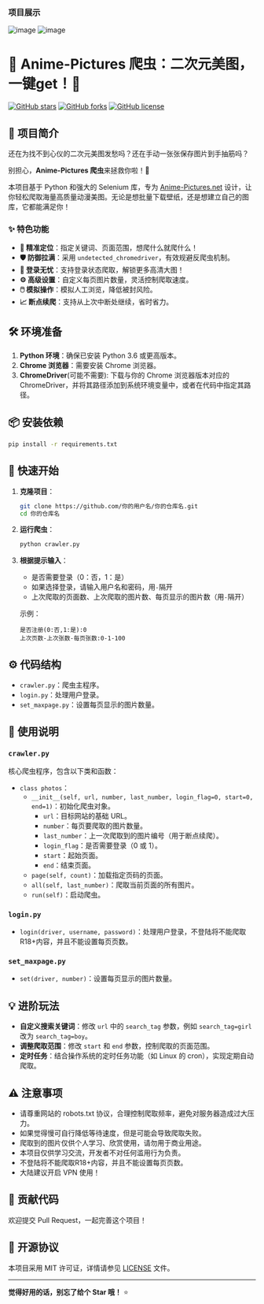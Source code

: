 ### 项目展示

![image](https://github.com/user-attachments/assets/461929b4-06e4-4f9b-9d2b-991f1bf5e348)
![image](https://github.com/user-attachments/assets/fbd031c5-2bae-4126-9176-2299d7c20bce)


# 🌸 Anime-Pictures 爬虫：二次元美图，一键get！🌸

[![GitHub stars](https://img.shields.io/github/stars/你的用户名/你的仓库名.svg?style=social&label=Star&maxAge=2592000)](https://GitHub.com/你的用户名/你的仓库名/stargazers/)
[![GitHub forks](https://img.shields.io/github/forks/你的用户名/你的仓库名.svg?style=social&label=Fork&maxAge=2592000)](https://GitHub.com/你的用户名/你的仓库名/network/)
[![GitHub license](https://img.shields.io/github/license/你的用户名/你的仓库名.svg)](https://GitHub.com/你的用户名/你的仓库名/blob/master/LICENSE)

## 🌟 项目简介

还在为找不到心仪的二次元美图发愁吗？还在手动一张张保存图片到手抽筋吗？

别担心，**Anime-Pictures 爬虫**来拯救你啦！🚀

本项目基于 Python 和强大的 Selenium 库，专为 [Anime-Pictures.net](https://anime-pictures.net/) 设计，让你轻松爬取海量高质量动漫美图。无论是想批量下载壁纸，还是想建立自己的图库，它都能满足你！

### ✨ 特色功能

*   **🎯 精准定位**：指定关键词、页面范围，想爬什么就爬什么！
*   **🛡️ 防御拉满**：采用 `undetected_chromedriver`，有效规避反爬虫机制。
*   **🔑 登录无忧**：支持登录状态爬取，解锁更多高清大图！
*   **⚙️ 高级设置**：自定义每页图片数量，灵活控制爬取速度。
*   **🖱️ 模拟操作**：模拟人工浏览，降低被封风险。
*   **📈 断点续爬**：支持从上次中断处继续，省时省力。

## 🛠️ 环境准备

1.  **Python 环境**：确保已安装 Python 3.6 或更高版本。
2.  **Chrome 浏览器**：需要安装 Chrome 浏览器。
3.  **ChromeDriver**(可能不需要): 下载与你的 Chrome 浏览器版本对应的 ChromeDriver，并将其路径添加到系统环境变量中，或者在代码中指定其路径。

## 📦 安装依赖

```bash
pip install -r requirements.txt
```

## 🚀 快速开始

1.  **克隆项目**：

    ```bash
    git clone https://github.com/你的用户名/你的仓库名.git
    cd 你的仓库名
    ```

2.  **运行爬虫**：

    ```bash
    python crawler.py
    ```

3.  **根据提示输入**：
    *   是否需要登录（0：否，1：是）
    *   如果选择登录，请输入用户名和密码，用`-`隔开
    *   上次爬取的页面数、上次爬取的图片数、每页显示的图片数（用`-`隔开）

    示例：

    ```
    是否注册(0:否,1:是):0
    上次页数-上次张数-每页张数:0-1-100
    ```

## ⚙️ 代码结构

*   `crawler.py`：爬虫主程序。
*   `login.py`：处理用户登录。
*   `set_maxpage.py`：设置每页显示的图片数量。

## 📝 使用说明

### `crawler.py`

核心爬虫程序，包含以下类和函数：

*   `class photos`：
    *   `__init__(self, url, number, last_number, login_flag=0, start=0, end=1)`：初始化爬虫对象。
        *   `url`：目标网站的基础 URL。
        *   `number`：每页要爬取的图片数量。
        *   `last_number`：上一次爬取到的图片编号（用于断点续爬）。
        *   `login_flag`：是否需要登录（0 或 1）。
        *   `start`：起始页面。
        *   `end`：结束页面。
    *   `page(self, count)`：加载指定页码的页面。
    *   `all(self, last_number)`：爬取当前页面的所有图片。
    *   `run(self)`：启动爬虫。

### `login.py`

*   `login(driver, username, password)`：处理用户登录，不登陆将不能爬取R18+内容，并且不能设置每页页数。

### `set_maxpage.py`

*   `set(driver, number)`：设置每页显示的图片数量。

## 💡 进阶玩法

*   **自定义搜索关键词**：修改 `url` 中的 `search_tag` 参数，例如 `search_tag=girl` 改为 `search_tag=boy`。
*   **调整爬取范围**：修改 `start` 和 `end` 参数，控制爬取的页面范围。
*   **定时任务**：结合操作系统的定时任务功能（如 Linux 的 cron），实现定期自动爬取。

## ⚠️ 注意事项

*   请尊重网站的 robots.txt 协议，合理控制爬取频率，避免对服务器造成过大压力。
*   如果觉得慢可自行降低等待速度，但是可能会导致爬取失败。
*   爬取到的图片仅供个人学习、欣赏使用，请勿用于商业用途。
*   本项目仅供学习交流，开发者不对任何滥用行为负责。
*   不登陆将不能爬取R18+内容，并且不能设置每页页数。
*   大陆建议开启 VPN 使用！
  
## 🤝 贡献代码

欢迎提交 Pull Request，一起完善这个项目！

## 📜 开源协议

本项目采用 MIT 许可证，详情请参见 [LICENSE](LICENSE) 文件。

---

**觉得好用的话，别忘了给个 Star 哦！** ⭐
